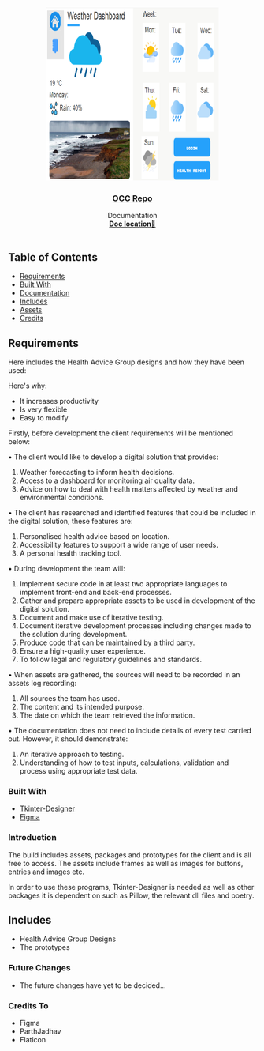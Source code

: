 <!--
repo name: OCC-Mock
description: Documentation of the OCC Mock Designs
github name:  FindlayProgramming
link: https://github.com/FindlayProgramming/OCC-Mock
logo path: Images/Dashboard1.png
screenshot:
twitter: username
email: findlay.duffey2@gmail.com
-->



<!-- PROJECT LOGO -->
<br />
<p align="center">
    <a href="https://github.com/FindlayProgramming">
        <img src="Images/Dashboard1.png" alt="Logo" width="350" height="350">
    </a>
<h3 align="center"><a href="https://github.com/FindlayProgramming">OCC Repo</a></h3>
    <p align="center">
        Documentation
        <br />
        <a href="https://github.com/FindlayProgramming"><strong>Doc location📃</strong></a>
        <br />
        <br />
    </p>
</p>



<!-- TABLE OF CONTENTS -->
## Table of Contents
  - [Requirements](#Requirements)
- [Built With](#Built-with)
- [Documentation](#Documentation)
- [Includes](#Includes)
- [Assets](#Assets)
- [Credits](#Credits)

<!-- Requirements -->
## Requirements

Here includes the Health Advice Group designs and how they have been used:

Here's why:
* It increases productivity
* Is very flexible
* Easy to modify

Firstly, before development the client requirements will be mentioned below:

•	The client would like to develop a digital solution that provides:
1.	Weather forecasting to inform health decisions.
2.	Access to a dashboard for monitoring air quality data.
3.	Advice on how to deal with health matters affected by weather and environmental conditions.

•	The client has researched and identified features that could be included in the digital solution, these features are:
1.	Personalised health advice based on location.
2.	Accessibility features to support a wide range of user needs.
3.	A personal health tracking tool.

•	During development the team will:
1.	Implement secure code in at least two appropriate languages to implement front-end and back-end processes.
2.	Gather and prepare appropriate assets to be used in development of the digital solution.
3.	Document and make use of iterative testing.
4.	Document iterative development processes including changes made to the solution during development.
5.	Produce code that can be maintained by a third party.
6.	Ensure a high-quality user experience.
7.	To follow legal and regulatory guidelines and standards.

•	When assets are gathered, the sources will need to be recorded in an assets log recording:
1.	All sources the team has used.
2.	The content and its intended purpose.
3.	The date on which the team retrieved the information.

•	The documentation does not need to include details of every test carried out. However, it should demonstrate:
1.	An iterative approach to testing.
2.	Understanding of how to test inputs, calculations, validation and process using appropriate test data.


### Built With
* [Tkinter-Designer]()
* [Figma]()

### Introduction

The build includes assets, packages and prototypes for the client and is all free to access. The assets include frames as well as images for buttons, entries and images etc.

In order to use these programs, Tkinter-Designer is needed as well as other packages it is dependent on such as Pillow, the relevant dll files and poetry.


<!-- Includes -->
## Includes
* Health Advice Group Designs
* The prototypes

### Future Changes

* The future changes have yet to be decided...

### Credits To
* Figma
* ParthJadhav
* Flaticon